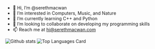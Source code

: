 - 👋 Hi, I’m @serethmacwan
- 👀 I’m interested in Computers, Music, and Nature
- 🌱 I’m currently learning C++ and Python
- 💞️ I’m looking to collaborate on developing my programming skills
- 📫 Reach me at hi@serethmacwan.com

![Github stats](https://github-readme-stats.vercel.app/api?username=serethmacwan&theme=highcontrast&show_icons=true&count_private=true)
![Top Languages Card](https://github-readme-stats.vercel.app/api/top-langs/?username=serethmacwan&layout=compact)



<!---
serethmacwan/serethmacwan is a ✨ special ✨ repository because its `README.md` (this file) appears on your GitHub profile.
You can click the Preview link to take a look at your changes.
--->
